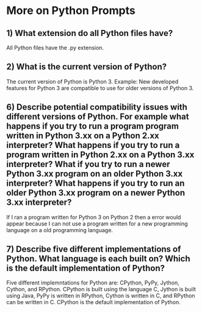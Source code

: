 # More on Python Prompts

## 1) What extension do all Python files have?
All Python files have the .py extension.
## 2) What is the current version of Python?
The current version of Python is Python 3. Example: New developed features for Python 3 are compatible to use for older versions of Python 3.
## 6) Describe potential compatibility issues with different versions of Python.  For example what happens if you try to run a program program written in Python 3.xx on a Python 2.xx interpreter?  What happens if you try to run a program written in Python 2.xx on a Python 3.xx interpreter?  What if you try to run a newer Python 3.xx program on an older Python 3.xx interpreter?  What happens if you try to run an older Python 3.xx program on a newer Python 3.xx interpreter?
If I ran a program written for Python 3 on Python 2 then a error would appear because I can not use a program written for a new programming language on a old programming language.
## 7) Describe five different implementations of Python.  What language is each built on?  Which is the default implementation of Python?
Five different implemntations for Python are: CPython, PyPy, Jython, Cython, and RPython. CPython is built using the language C, Jython is built using Java, PyPy is written in RPython, Cython is written in C, and RPython can be written in C. CPython is the default implementation of Python.
